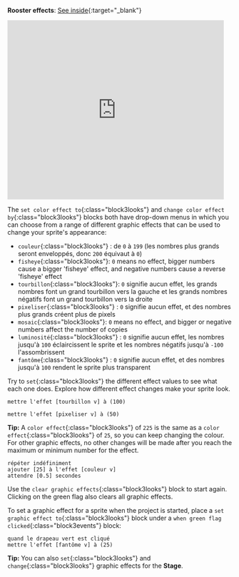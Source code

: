 **Rooster effects**: [See inside](https://scratch.mit.edu/projects/435730522/editor){:target="_blank"}

<div class="scratch-preview">
  <iframe allowtransparency="true" width="485" height="402" src="https://scratch.mit.edu/projects/embed/435730522/?autostart=false" frameborder="0"></iframe>
</div>

The `set color effect to`{:class="block3looks"} and `change color effect by`{:class="block3looks"} blocks both have drop-down menus in which you can choose from a range of different graphic effects that can be used to change your sprite's appearance:

+ `couleur`{:class="block3looks"} : de `0` à `199` (les nombres plus grands seront enveloppés, donc `200` équivaut à `0`)
+ `fisheye`{:class="block3looks"}: `0` means no effect, bigger numbers cause a bigger 'fisheye' effect, and negative numbers cause a reverse 'fisheye' effect
+ `tourbillon`{:class="block3looks"}: `0` signifie aucun effet, les grands nombres font un grand tourbillon vers la gauche et les grands nombres négatifs font un grand tourbillon vers la droite
+ `pixeliser`{:class="block3looks"} : `0` signifie aucun effet, et des nombres plus grands créent plus de pixels
+ `mosaic`{:class="block3looks"}: `0` means no effect, and bigger or negative numbers affect the number of copies
+ `luminosité`{:class="block3looks"} : `0` signifie aucun effet, les nombres jusqu'à `100` éclaircissent le sprite et les nombres négatifs jusqu'à `-100` l'assombrissent
+ `fantôme`{:class="block3looks"} : `0` signifie aucun effet, et des nombres jusqu'à `100` rendent le sprite plus transparent

Try to `set`{:class="block3looks"} the different effect values to see what each one does. Explore how different effect changes make your sprite look.

```blocks3
mettre l'effet [tourbillon v] à (100)

mettre l'effet [pixeliser v] à (50)
```

**Tip:** A `color effect`{:class="block3looks"} of `225` is the same as a `color effect`{:class="block3looks"} of `25`, so you can keep changing the colour. For other graphic effects, no other changes will be made after you reach the maximum or minimum number for the effect.

```blocks3
répéter indéfiniment
ajouter [25] à l'effet [couleur v]
attendre [0.5] secondes
```

Use the `clear graphic effects`{:class="block3looks"} block to start again. Clicking on the green flag also clears all graphic effects.

To set a graphic effect for a sprite when the project is started, place a `set graphic effect to`{:class="block3looks"} block under a `when green flag clicked`{:class="block3events"} block:

```blocks3
quand le drapeau vert est cliqué
mettre l'effet [fantôme v] à (25)
```

**Tip:** You can also `set`{:class="block3looks"} and `change`{:class="block3looks"} graphic effects for the **Stage**.
